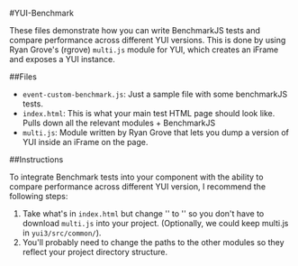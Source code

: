 #YUI-Benchmark

These files demonstrate how you can write BenchmarkJS tests and compare performance across different YUI versions. This is done by using Ryan Grove's (rgrove) `multi.js` module for YUI, which creates an iFrame and exposes a YUI instance.

##Files

* `event-custom-benchmark.js`: Just a sample file with some benchmarkJS tests.
* `index.html`: This is what your main test HTML page should look like. Pulls down all the relevant modules + BenchmarkJS
* `multi.js`: Module written by Ryan Grove that lets you dump a version of YUI inside an iFrame on the page.

##Instructions

To integrate Benchmark tests into your component with the ability to compare performance across different YUI version, I recommend the following steps:

1. Take what's in `index.html` but change '<script src="multi.js"></script>' to '<script src="https://raw.github.com/tilomitra/yui-benchmark/master/multi.js"></script>' so you don't have to download `multi.js` into your project. (Optionally, we could keep multi.js in `yui3/src/common/`).
2. You'll probably need to change the paths to the other modules so they reflect your project directory structure.